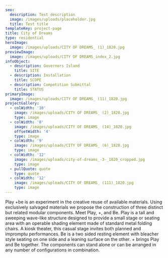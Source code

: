 ```yaml
---
seo:
  description: Test description
  image: /images/uploads/placeholder.jpg
  title: Test title
templateKey: project-page
title: City of Dreams
type: residential
heroImage:
  image: /images/uploads/CITY OF DREAMS_ (1)_1820.jpg
previewImage:
  image: /images/uploads/CITY OF DREAMS_index_2.jpg
infoObject:
  - description: Governors Island
    title: SITE
  - description: Installation
    title: SCOPE
  - description: Competition Submittal
    title: STATUS
primaryImage:
  image: /images/uploads/CITY OF DREAMS_ (11)_1820.jpg
projectGallery:
  - colWidth: '10'
    image: /images/uploads/CITY OF DREAMS_ (2)_1820.jpg
    type: image
  - colWidth: '8'
    image: /images/uploads/CITY OF DREAMS_ (14)_1820.jpg
    offsetWidth: '4'
    type: image
  - colWidth: '9'
    image: /images/uploads/CITY OF DREAMS_ (6)_1820.jpg
    type: image
  - colWidth: '12'
    image: /images/uploads/city-of-dreams_-3-_1820_cropped.jpg
    type: image
  - pullQuote: quote
    type: quote
  - colWidth: '12'
    image: /images/uploads/CITY OF DREAMS_ (111)_1820.jpg
    type: image
---
```

Play +be is an experiment in the creative reuse of available materials. Using exclusively salvaged materials we propose the construction of three distinct but related modular components. Meet Play, +, and Be. Play is a tall and sweeping wave-like structure designed to provide a small stage or seating area with an operable shading element made of standard metal folding chairs. A kiosk theater, this casual stage invites both planned and impromptu performances. Be is a two sided resting element with bleacher style seating on one side and a leaning surface on the other. + brings Play and Be together. The components can stand alone or can be arranged in any number of configurations in combination.
